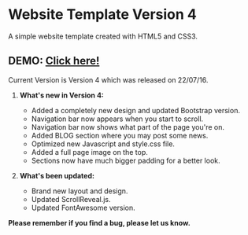 # Website Template Version 4
A simple website template created with HTML5 and CSS3.

## DEMO: [Click here!](http://adamw.co.nf/)
Current Version is Version 4 which was released on 22/07/16.


1. **What's new in Version 4:**

	* Added a completely new design and updated Bootstrap version.
	* Navigation bar now appears when you start to scroll.
	* Navigation bar now shows what part of the page you're on.
	* Added BLOG section where you may post some news.
	* Optimized new Javascript and style.css file.
	* Added a full page image on the top.
	* Sections now have much bigger padding for a better look.

2. **What's been updated:**

    * Brand new layout and design.
	* Updated ScrollReveal.js.
	* Updated FontAwesome version.
    
**Please remember if you find a bug, please let us know.**
